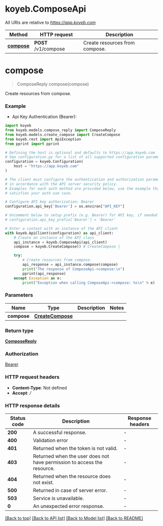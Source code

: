 # koyeb.ComposeApi

All URIs are relative to *https://app.koyeb.com*

Method | HTTP request | Description
------------- | ------------- | -------------
[**compose**](ComposeApi.md#compose) | **POST** /v1/compose | Create resources from compose.


# **compose**
> ComposeReply compose(compose)

Create resources from compose.

### Example

* Api Key Authentication (Bearer):

```python
import koyeb
from koyeb.models.compose_reply import ComposeReply
from koyeb.models.create_compose import CreateCompose
from koyeb.rest import ApiException
from pprint import pprint

# Defining the host is optional and defaults to https://app.koyeb.com
# See configuration.py for a list of all supported configuration parameters.
configuration = koyeb.Configuration(
    host = "https://app.koyeb.com"
)

# The client must configure the authentication and authorization parameters
# in accordance with the API server security policy.
# Examples for each auth method are provided below, use the example that
# satisfies your auth use case.

# Configure API key authorization: Bearer
configuration.api_key['Bearer'] = os.environ["API_KEY"]

# Uncomment below to setup prefix (e.g. Bearer) for API key, if needed
# configuration.api_key_prefix['Bearer'] = 'Bearer'

# Enter a context with an instance of the API client
with koyeb.ApiClient(configuration) as api_client:
    # Create an instance of the API class
    api_instance = koyeb.ComposeApi(api_client)
    compose = koyeb.CreateCompose() # CreateCompose | 

    try:
        # Create resources from compose.
        api_response = api_instance.compose(compose)
        print("The response of ComposeApi->compose:\n")
        pprint(api_response)
    except Exception as e:
        print("Exception when calling ComposeApi->compose: %s\n" % e)
```



### Parameters


Name | Type | Description  | Notes
------------- | ------------- | ------------- | -------------
 **compose** | [**CreateCompose**](CreateCompose.md)|  | 

### Return type

[**ComposeReply**](ComposeReply.md)

### Authorization

[Bearer](../README.md#Bearer)

### HTTP request headers

 - **Content-Type**: Not defined
 - **Accept**: */*

### HTTP response details

| Status code | Description | Response headers |
|-------------|-------------|------------------|
**200** | A successful response. |  -  |
**400** | Validation error |  -  |
**401** | Returned when the token is not valid. |  -  |
**403** | Returned when the user does not have permission to access the resource. |  -  |
**404** | Returned when the resource does not exist. |  -  |
**500** | Returned in case of server error. |  -  |
**503** | Service is unavailable. |  -  |
**0** | An unexpected error response. |  -  |

[[Back to top]](#) [[Back to API list]](../README.md#documentation-for-api-endpoints) [[Back to Model list]](../README.md#documentation-for-models) [[Back to README]](../README.md)

